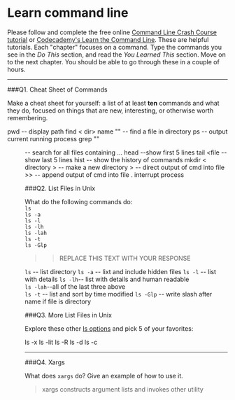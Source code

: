 # Learn command line

Please follow and complete the free online [Command Line Crash Course
tutorial](https://web.archive.org/web/20160708171659/http://cli.learncodethehardway.org/book/) or [Codecademy's Learn the Command Line](https://www.codecademy.com/learn/learn-the-command-line). These are helpful tutorials. Each "chapter" focuses on a command. Type the commands you see in the _Do This_ section, and read the _You Learned This_ section. Move on to the next chapter. You should be able to go through these in a couple of hours.

---

###Q1.  Cheat Sheet of Commands  

Make a cheat sheet for yourself: a list of at least **ten** commands and what they do, focused on things that are new, interesting, or otherwise worth remembering.

> > 
pwd -- display path
find < dir> name "<file>" -- find a file in directory
ps -- output current running process
grep "<text>" <dir> -- search for all files containing ...
head <file> --show first 5 lines
tail <file -- show last 5 lines
hist -- show the history of commands
mkdir < directory > -- make a new directory
<cmd> > <file> -- direct output of cmd into file 
<cmd> >> <file> -- append output of cmd into file 
<cmd>. interrupt process 

###Q2.  List Files in Unix   

What do the following commands do:  
`ls`   
`ls -a`  
`ls -l`  
`ls -lh`  
`ls -lah`  
`ls -t`  
`ls -Glp`  

> > REPLACE THIS TEXT WITH YOUR RESPONSE

`ls`    -- list directory
`ls -a` -- lixt and include hidden files 
`ls -l` -- list with details
`ls -lh`-- list with details and human readable  
`ls -lah`--all of the last three above  
`ls -t`  -- list and sort by time modified 
`ls -Glp` -- write slash after name if file is directory

###Q3.  More List Files in Unix  

Explore these other [ls options](http://www.techonthenet.com/unix/basic/ls.php) and pick 5 of your favorites:

ls -x
ls -lit
ls -R
ls -d
ls -c


---

###Q4.  Xargs   

What does `xargs` do? Give an example of how to use it.

> xargs constructs argument lists and invokes other utility

 

